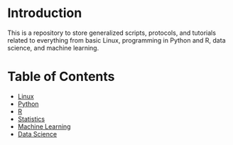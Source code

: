 # Introduction

This is a repository to store generalized scripts, protocols, and tutorials
related to everything from basic Linux, programming in Python and R, data
science, and machine learning.

# Table of Contents

* [Linux](linux/README.md)
* [Python](python/README.md)
* [R](r/README.md)
* [Statistics](stats/README.md)
* [Machine Learning](machine_learning/README.md)
* [Data Science](science/README.md)